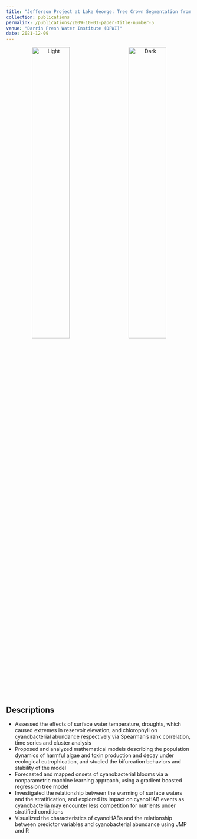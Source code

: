 ```yaml
---
title: "Jefferson Project at Lake George: Tree Crown Segmentation from LiDAR Data"
collection: publications
permalink: /publications/2009-10-01-paper-title-number-5
venue: "Darrin Fresh Water Institute (DFWI)"
date: 2021-12-09
---
```


<p align="center">
  <img alt="Light" src="https://haowen-he.github.io/images/Screen Shot 2021-08-25 at 5.17.04 AM.png" width="45%">
&nbsp; &nbsp; &nbsp; &nbsp;
  <img alt="Dark" src="https://haowen-he.github.io/images/Screen Shot 2021-08-25 at 5.18.16 AM.png" width="45%">
</p>

## Descriptions
* Assessed the effects of surface water temperature, droughts, which caused extremes in reservoir elevation, and chlorophyll on cyanobacterial abundance respectively via Spearman’s rank correlation, time series and cluster analysis
* Proposed and analyzed mathematical models describing the population dynamics of harmful algae and toxin production and decay under ecological eutrophication, and studied the bifurcation behaviors and stability of the model
* Forecasted and mapped onsets of cyanobacterial blooms via a nonparametric machine learning approach, using a gradient boosted regression tree model
* Investigated the relationship between the warming of surface waters and the stratification, and explored its impact on cyanoHAB events as cyanobacteria may encounter less competition for nutrients under stratified conditions
* Visualized the characteristics of cyanoHABs and the relationship between predictor variables and cyanobacterial abundance using JMP and R

